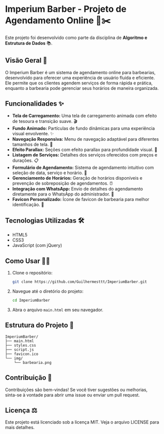# Imperium Barber - Projeto de Agendamento Online 💈✂️

Este projeto foi desenvolvido como parte da disciplina de **Algoritmo e Estrutura de Dados** 📚.

## Visão Geral 🚀

O Imperium Barber é um sistema de agendamento online para barbearias, desenvolvido para oferecer uma experiência de usuário fluida e eficiente. Ele permite que os clientes agendem serviços de forma rápida e prática, enquanto a barbearia pode gerenciar seus horários de maneira organizada.

## Funcionalidades ✨

- **Tela de Carregamento:** Uma tela de carregamento animada com efeito de tesoura e transição suave. 🎬
- **Fundo Animado:** Partículas de fundo dinâmicas para uma experiência visual envolvente. ✨
- **Navegação Responsiva:** Menu de navegação adaptável para diferentes tamanhos de tela. 📱
- **Efeito Parallax:** Seções com efeito parallax para profundidade visual. 🌌
- **Listagem de Serviços:** Detalhes dos serviços oferecidos com preços e durações. 📋
- **Formulário de Agendamento:** Sistema de agendamento intuitivo com seleção de data, serviço e horário. 📅
- **Gerenciamento de Horários:** Geração de horários disponíveis e prevenção de sobreposição de agendamentos. ⏰
- **Integração com WhatsApp:** Envio de detalhes do agendamento diretamente para o WhatsApp do administrador. 💬
- **Favicon Personalizado:** Ícone de favicon de barbearia para melhor identificação. 🌟

## Tecnologias Utilizadas 🛠️

- HTML5
- CSS3
- JavaScript (com jQuery)

## Como Usar 👨‍💻

1. Clone o repositório:
   ```bash
   git clone https://github.com/Guilhermesttt/ImperiumBarber.git
   ```
2. Navegue até o diretório do projeto:
   ```bash
   cd ImperiumBarber
   ```
3. Abra o arquivo `main.html` em seu navegador.

## Estrutura do Projeto 📂

```
ImperiumBarber/
├── main.html
├── styles.css
├── script.js
├── favicon.ico
└── img/
    └── barbearia.png
```

## Contribuição 🤝

Contribuições são bem-vindas! Se você tiver sugestões ou melhorias, sinta-se à vontade para abrir uma issue ou enviar um pull request.

## Licença ⚖️

Este projeto está licenciado sob a licença MIT. Veja o arquivo LICENSE para mais detalhes. 
